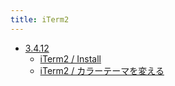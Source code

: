```yaml
---
title: iTerm2
---
```



- [3.4.12](./3.4.12/index.md)
    - [iTerm2 / Install](./../../../../d/2021/10/30/iTerm2_をインストールする.md)
    - [iTerm2 / カラーテーマを変える](./../../../../d/2022/01/07/iTerm2_のカラーテーマを変える.md)




